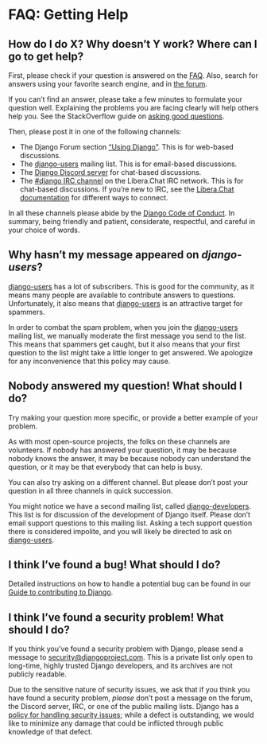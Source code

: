 # FAQ: Getting Help

## How do I do X? Why doesn’t Y work? Where can I go to get help?

First, please check if your question is answered on the [FAQ](index.md). Also, search for answers using your favorite search engine, and
in [the forum](https://forum.djangoproject.com/).

If you can’t find an answer, please take a few minutes to formulate your
question well. Explaining the problems you are facing clearly will help others
help you. See the StackOverflow guide on [asking good questions](https://stackoverflow.com/help/how-to-ask).

Then, please post it in one of the following channels:

* The Django Forum section [“Using Django”](https://forum.djangoproject.com/c/users/6). This is for web-based
  discussions.
* The [django-users](../internals/mailing-lists.md#django-users-mailing-list) mailing list. This is for email-based discussions.
* The [Django Discord server](https://discord.gg/xcRH6mN4fa) for chat-based discussions.
* The [#django IRC channel](https://web.libera.chat/#django) on the Libera.Chat IRC network. This is for
  chat-based discussions. If you’re new to IRC, see the [Libera.Chat
  documentation](https://libera.chat/guides/connect) for different ways to connect.

In all these channels please abide by the [Django Code of Conduct](https://www.djangoproject.com/conduct/). In
summary, being friendly and patient, considerate, respectful, and careful in
your choice of words.

<a id="message-does-not-appear-on-django-users"></a>

## Why hasn’t my message appeared on *django-users*?

[django-users](../internals/mailing-lists.md#django-users-mailing-list) has a lot of subscribers. This is good for the community, as
it means many people are available to contribute answers to questions.
Unfortunately, it also means that [django-users](../internals/mailing-lists.md#django-users-mailing-list) is an attractive target for
spammers.

In order to combat the spam problem, when you join the [django-users](../internals/mailing-lists.md#django-users-mailing-list) mailing
list, we manually moderate the first message you send to the list. This means
that spammers get caught, but it also means that your first question to the
list might take a little longer to get answered. We apologize for any
inconvenience that this policy may cause.

## Nobody answered my question! What should I do?

Try making your question more specific, or provide a better example of your
problem.

As with most open-source projects, the folks on these channels are volunteers.
If nobody has answered your question, it may be because nobody knows the
answer, it may be because nobody can understand the question, or it may be that
everybody that can help is busy.

You can also try asking on a different channel. But please don’t post your
question in all three channels in quick succession.

You might notice we have a second mailing list, called [django-developers](../internals/mailing-lists.md#django-developers-mailing-list).
This list is for discussion of the development of Django itself. Please don’t
email support questions to this mailing list. Asking a tech support question
there is considered impolite, and you will likely be directed to ask on
[django-users](../internals/mailing-lists.md#django-users-mailing-list).

## I think I’ve found a bug! What should I do?

Detailed instructions on how to handle a potential bug can be found in our
[Guide to contributing to Django](../internals/contributing/bugs-and-features.md#reporting-bugs).

## I think I’ve found a security problem! What should I do?

If you think you’ve found a security problem with Django, please send a message
to [security@djangoproject.com](mailto:security@djangoproject.com). This is a private list only open to long-time,
highly trusted Django developers, and its archives are not publicly readable.

Due to the sensitive nature of security issues, we ask that if you think you
have found a security problem, *please* don’t post a message on the forum, the
Discord server, IRC, or one of the public mailing lists. Django has a
[policy for handling security issues](../internals/security.md#reporting-security-issues);
while a defect is outstanding, we would like to minimize any damage that
could be inflicted through public knowledge of that defect.
